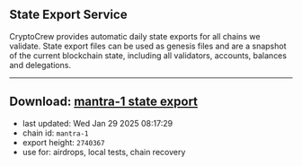 ## State Export Service
CryptoCrew provides automatic daily state exports for all chains we validate. State export files can be used as genesis files and are a snapshot of the current blockchain state, including all validators, accounts, balances and delegations.

---
**Download: [mantra-1 state export](https://dl-eu2.ccvalidators.com/SERVICE/mantrachain/mantra-1_export_2740367.json)**
---

- last updated: Wed Jan 29 2025 08:17:29
- chain id: `mantra-1`
- export height: `2740367`
- use for: airdrops, local tests, chain recovery
